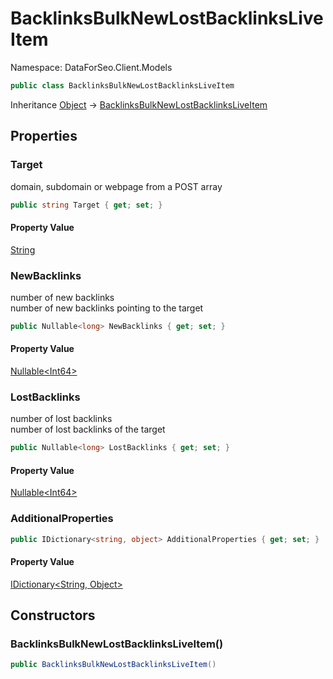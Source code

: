 # BacklinksBulkNewLostBacklinksLiveItem

Namespace: DataForSeo.Client.Models

```csharp
public class BacklinksBulkNewLostBacklinksLiveItem
```

Inheritance [Object](https://docs.microsoft.com/en-us/dotnet/api/system.object) → [BacklinksBulkNewLostBacklinksLiveItem](./dataforseo.client.models.backlinksbulknewlostbacklinksliveitem.md)

## Properties

### **Target**

domain, subdomain or webpage from a POST array

```csharp
public string Target { get; set; }
```

#### Property Value

[String](https://docs.microsoft.com/en-us/dotnet/api/system.string)<br>

### **NewBacklinks**

number of new backlinks
 <br>number of new backlinks pointing to the target

```csharp
public Nullable<long> NewBacklinks { get; set; }
```

#### Property Value

[Nullable&lt;Int64&gt;](https://docs.microsoft.com/en-us/dotnet/api/system.nullable-1)<br>

### **LostBacklinks**

number of lost backlinks
 <br>number of lost backlinks of the target

```csharp
public Nullable<long> LostBacklinks { get; set; }
```

#### Property Value

[Nullable&lt;Int64&gt;](https://docs.microsoft.com/en-us/dotnet/api/system.nullable-1)<br>

### **AdditionalProperties**

```csharp
public IDictionary<string, object> AdditionalProperties { get; set; }
```

#### Property Value

[IDictionary&lt;String, Object&gt;](https://docs.microsoft.com/en-us/dotnet/api/system.collections.generic.idictionary-2)<br>

## Constructors

### **BacklinksBulkNewLostBacklinksLiveItem()**

```csharp
public BacklinksBulkNewLostBacklinksLiveItem()
```
